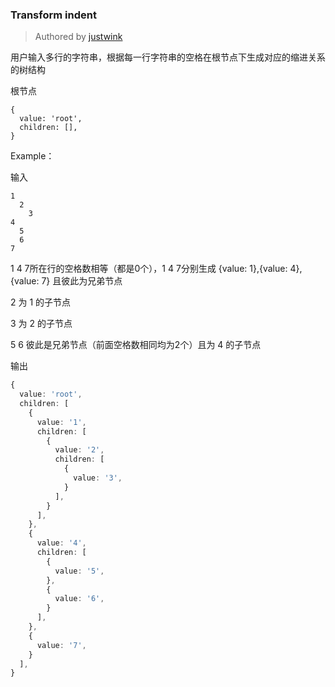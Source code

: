 ### Transform indent

> Authored by [justwink](https://github.com/justwink)

用户输入多行的字符串，根据每一行字符串的空格在根节点下生成对应的缩进关系的树结构

根节点
```
{
  value: 'root',
  children: [],
}
```

Example：

输入
```text
1
  2
    3
4
  5
  6
7
```

1 4 7所在行的空格数相等（都是0个），1 4 7分别生成 {value: 1},{value: 4},{value: 7} 且彼此为兄弟节点

2 为 1 的子节点

3 为 2 的子节点

5 6 彼此是兄弟节点（前面空格数相同均为2个）且为 4 的子节点

输出
```ts
{
  value: 'root',
  children: [
    {
      value: '1',
      children: [
        {
          value: '2',
          children: [
            {
              value: '3',
            }
          ],
        }
      ],
    },
    {
      value: '4',
      children: [
        {
          value: '5',
        },
        {
          value: '6',
        }
      ],
    },
    {
      value: '7',
    }
  ],
}
```


